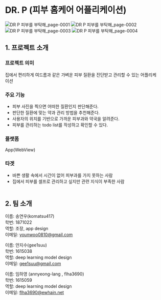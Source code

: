 # DR. P  (피부 홈케어 어플리케이션)
![_DR P_ 피부를 부탁해_page-0001](https://user-images.githubusercontent.com/80879666/144598115-6b187776-cc85-4fa1-8100-4a1170f3f19e.jpg)
![_DR P_ 피부를 부탁해_page-0002](https://user-images.githubusercontent.com/80879666/144598230-fc8c857b-9673-46c8-a7e3-155c9f731589.jpg)<br>
![_DR P_ 피부를 부탁해_page-0003](https://user-images.githubusercontent.com/80879666/144598235-10cf419e-36c5-4cc6-bd7f-4caaba263b4e.jpg)
![_DR P_ 피부를 부탁해_page-0004](https://user-images.githubusercontent.com/80879666/144598243-1ecc4db4-ae08-4208-9554-7e6ec1967718.jpg)

## 1. 프로젝트 소개
### 프로젝트 의미
집에서 편리하게 여드름과 같은 가벼운 피부 질환을 진단받고 관리할 수 있는 어플리케이션<br>
### 주요 기능
* 피부 사진을 찍으면 어떠한 질환인지 판단해준다.<br>
* 판단한 질환에 맞는 약과 관리 방법을 추천해준다.<br>
* 사용자의 위치를 기반으로 가까운 피부과와 약국을 알려준다.<br>
* 피부를 관리하는 todo list를 작성하고 확인할 수 있다.<br>
### 플랫폼
App(WebView)<br>
### 타겟<br>
* 바쁜 생활 속에서 시간이 없어 피부과를 가지 못하는 사람<br>
* 집에서 피부를 셀프로 관리하고 싶지만 관련 지식이 부족한 사람<br><br>
## 2. 팀 소개
이름: 송연우(komatsu417)<br>
학번: 1871022<br> 
역할: 조장, app design<br>
이메일: younwoo0810@gmail.com<br>

이름: 안지수(gee1suu)<br>
학번: 1615038<br>
역할:  deep learning model design<br>
이메일: gee1suu@gmail.com<br>

이름: 임하영 (annyeong-lang , flha3690)<br>
학번: 1615059<br>
역할: deep learning model design<br>
이메일: flha3690@ewhain.net<br>

 


